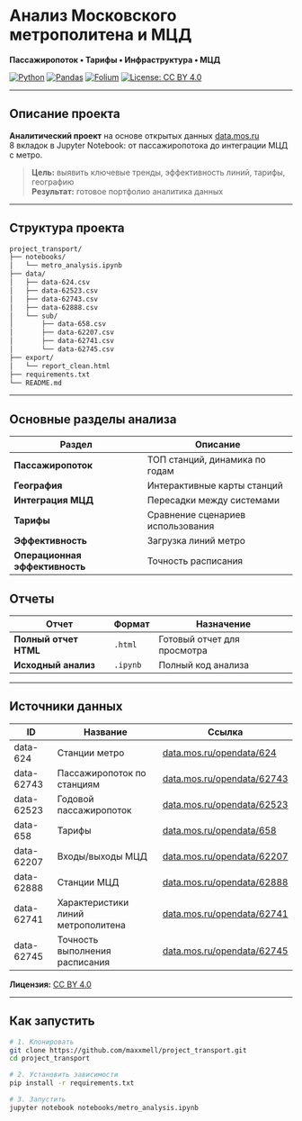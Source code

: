 # Анализ Московского метрополитена и МЦД  
**Пассажиропоток • Тарифы • Инфраструктура • МЦД**

[![Python](https://img.shields.io/badge/Python-3.9%2B-blue)](https://www.python.org/)
[![Pandas](https://img.shields.io/badge/Pandas-2.0%2B-green)](https://pandas.pydata.org/)
[![Folium](https://img.shields.io/badge/Folium-Interactive%20Maps-orange)](https://python-visualization.github.io/folium/)
[![License: CC BY 4.0](https://img.shields.io/badge/License-CC%20BY%204.0-lightgrey)](https://creativecommons.org/licenses/by/4.0/)

---

## Описание проекта

**Аналитический проект** на основе открытых данных [data.mos.ru](https://data.mos.ru)  
8 вкладок в Jupyter Notebook: от пассажиропотока до интеграции МЦД с метро.

> **Цель:** выявить ключевые тренды, эффективность линий, тарифы, географию  
> **Результат:** готовое портфолио аналитика данных

---

## Структура проекта
```bash
project_transport/
├── notebooks/
│   └── metro_analysis.ipynb
├── data/
│   ├── data-624.csv
│   ├── data-62523.csv
│   ├── data-62743.csv
│   ├── data-62888.csv
│   └── sub/
│       ├── data-658.csv
│       ├── data-62207.csv
│       ├── data-62741.csv
│       └── data-62745.csv
├── export/
│   └── report_clean.html
├── requirements.txt
└── README.md
```
---

## Основные разделы анализа

| Раздел | Описание |
|--------|-----------|
| **Пассажиропоток** | ТОП станций, динамика по годам |
| **География** | Интерактивные карты станций |
| **Интеграция МЦД** | Пересадки между системами |
| **Тарифы** | Сравнение сценариев использования |
| **Эффективность** | Загрузка линий метро |
| **Операционная эффективность** | Точность расписания |

## Отчеты

| Отчет | Формат | Назначение |
|-------|--------|------------|
| **Полный отчет HTML** | `.html` | Готовый отчет для просмотра |
| **Исходный анализ** | `.ipynb` | Полный код анализа |

---

## Источники данных

| ID | Название | Ссылка |
|----|----------|--------|
| data-624 | Станции метро | [data.mos.ru/opendata/624](https://data.mos.ru/opendata/624) |
| data-62743 | Пассажиропоток по станциям | [data.mos.ru/opendata/62743](https://data.mos.ru/opendata/62743) |
| data-62523 | Годовой пассажиропоток | [data.mos.ru/opendata/62523](https://data.mos.ru/opendata/62523) |
| data-658 | Тарифы | [data.mos.ru/opendata/658](https://data.mos.ru/opendata/658) |
| data-62207 | Входы/выходы МЦД | [data.mos.ru/opendata/62207](https://data.mos.ru/opendata/62207) |
| data-62888 | Станции МЦД | [data.mos.ru/opendata/62888](https://data.mos.ru/opendata/62888) |
| data-62741 | Характеристики линий метрополитена | [data.mos.ru/opendata/62741](https://data.mos.ru/opendata/62741) |
| data-62745 | Точность выполнения расписания | [data.mos.ru/opendata/62745](https://data.mos.ru/opendata/62745) |

**Лицензия:** [CC BY 4.0](https://creativecommons.org/licenses/by/4.0/deed.ru)

---

## Как запустить

```bash
# 1. Клонировать
git clone https://github.com/maxxmell/project_transport.git
cd project_transport

# 2. Установить зависимости
pip install -r requirements.txt

# 3. Запустить
jupyter notebook notebooks/metro_analysis.ipynb
